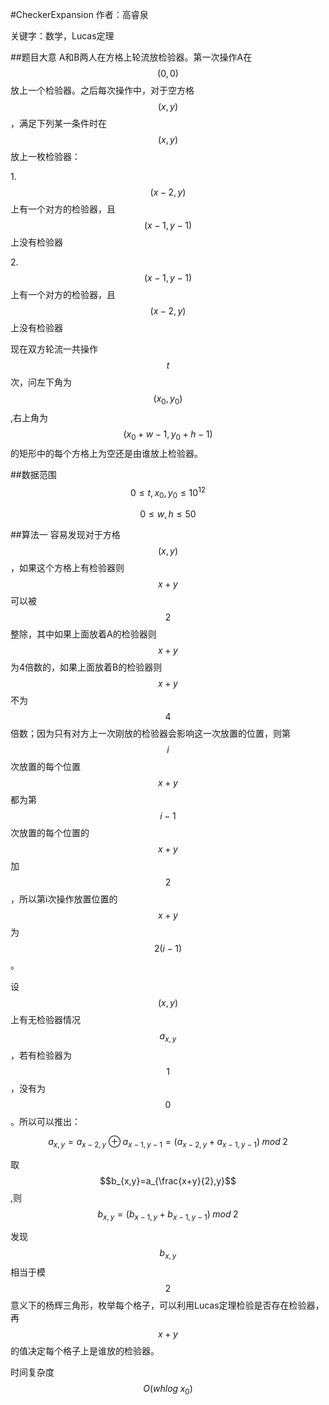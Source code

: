 #CheckerExpansion
作者：高睿泉

关键字：数学，Lucas定理

##题目大意
A和B两人在方格上轮流放检验器。第一次操作A在$$(0,0)$$放上一个检验器。之后每次操作中，对于空方格$$(x,y)$$，满足下列某一条件时在$$(x,y)$$放上一枚检验器：

1.$$(x-2,y)$$上有一个对方的检验器，且$$(x-1,y-1)$$上没有检验器

2.$$(x-1,y-1)$$上有一个对方的检验器，且$$(x-2,y)$$上没有检验器

现在双方轮流一共操作$$t$$次，问左下角为$$(x_{0},y_{0})$$,右上角为$$(x_{0}+w-1,y_{0}+h-1)$$的矩形中的每个方格上为空还是由谁放上检验器。

##数据范围
$$0\leq t,x_{0},y_{0}\leq 10^{12}$$

$$0 \leq w,h\leq 50$$

##算法一
容易发现对于方格$$(x,y)$$，如果这个方格上有检验器则$$x+y$$可以被$$2$$整除，其中如果上面放着A的检验器则$$x+y$$为4倍数的，如果上面放着B的检验器则$$x+y$$不为$$4$$倍数；因为只有对方上一次刚放的检验器会影响这一次放置的位置，则第$$i$$次放置的每个位置$$x+y$$都为第$$i-1$$次放置的每个位置的$$x+y$$加$$2$$，所以第i次操作放置位置的$$x+y$$为$$2(i-1)$$。

设$$(x,y)$$上有无检验器情况$$a_{x,y}$$，若有检验器为$$1$$，没有为$$0$$。所以可以推出：

$$a_{x,y}=a_{x-2,y}  \oplus  a_{x-1,y-1}=(a_{x-2,y}+a_{x-1,y-1}) \;mod\; 2$$

取$$b_{x,y}=a_{\frac{x+y}{2},y}$$,则$$b_{x,y}=(b_{x-1,y}+b_{x-1,y-1})  \;  mod  \;  2$$

发现$$b_{x,y}$$相当于模$$2$$意义下的杨辉三角形，枚举每个格子，可以利用Lucas定理检验是否存在检验器，再$$x+y$$的值决定每个格子上是谁放的检验器。

时间复杂度$$O(whlog \;x_{0})$$

